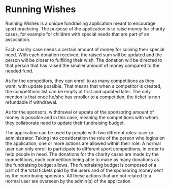 # Running Wishes

Running Wishes is a unique fundraising application meant to encourage sport practicing. The purpose of the application is to raise money for charity cases, 
for example for children with special needs that are part of an association. 

Each charity case needs a certain amount of money for solving their special need. With each donation received, the raised sum will be updated and the person will be closer to fulfilling their wish. The donation will be directed to that person that has raised the smaller amount of money compared to the needed fund.

As for the competitors, they can enroll to as many competitions as they want, with update possible. That means that when a competitor is created, the competitions list can be empty at first and updated later. The only mention is that once he/she has enroller to a competition, the ticket is non refundable if withdrawal.

As for the sponsors, withdrawal or update of the sponsoring amount of money is possible and in this case, meaning the competitions with whom they collaborate need to update their fundraising budget.

The application can be used by people with two different roles: user or administrator. Taking into consideration the role of the person who logins on the application, one or more actions are allowed within their role. A normal user can only enroll to participate to different sport competitions, in order to help people in need. The donations for the charity cases are made by the competitions, each competition being able to make as many donations as the fundraising budget allows. The fundraising budget is composed of a part of the total tickets paid by the users and of the sponsoring money sent by the contribuing sponsors. All these actions that are not related to a normal user are overseen by the admin(s) of the application.
